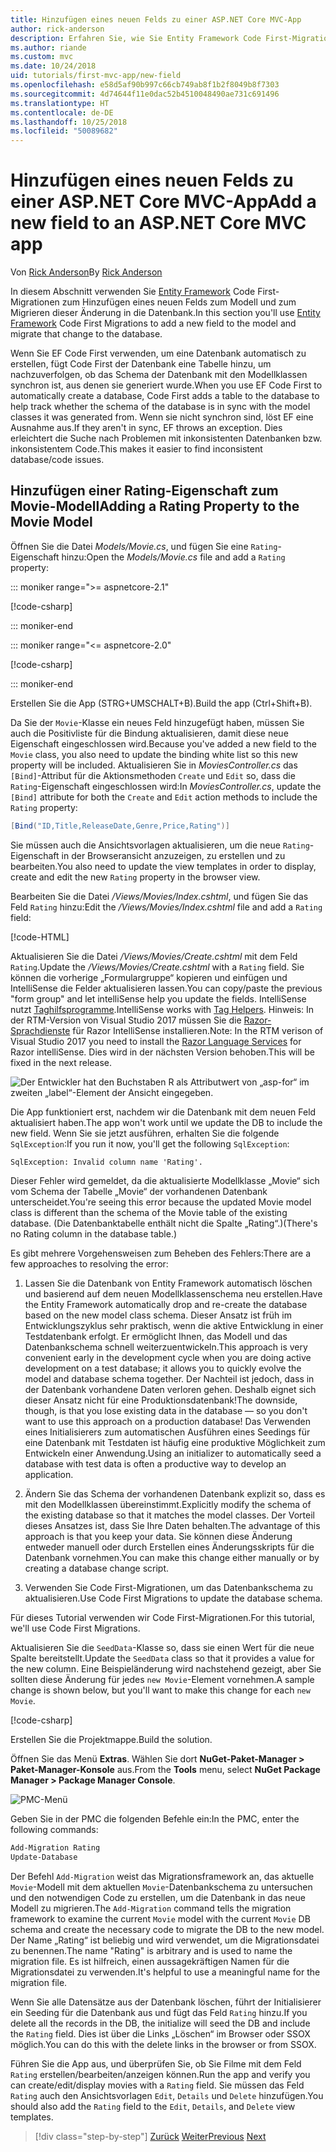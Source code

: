 ```yaml
---
title: Hinzufügen eines neuen Felds zu einer ASP.NET Core MVC-App
author: rick-anderson
description: Erfahren Sie, wie Sie Entity Framework Code First-Migrationen verwenden, um ein neues Feld zu einem Modell hinzuzufügen und diese Änderung an eine Datenbank zu migrieren.
ms.author: riande
ms.custom: mvc
ms.date: 10/24/2018
uid: tutorials/first-mvc-app/new-field
ms.openlocfilehash: e58d5af90b997c66cb749ab8f1b2f8049b8f7303
ms.sourcegitcommit: 4d74644f11e0dac52b4510048490ae731c691496
ms.translationtype: HT
ms.contentlocale: de-DE
ms.lasthandoff: 10/25/2018
ms.locfileid: "50089682"
---
```

# <a name="add-a-new-field-to-an-aspnet-core-mvc-app"></a><span data-ttu-id="f27c3-103">Hinzufügen eines neuen Felds zu einer ASP.NET Core MVC-App</span><span class="sxs-lookup"><span data-stu-id="f27c3-103">Add a new field to an ASP.NET Core MVC app</span></span>

<span data-ttu-id="f27c3-104">Von [Rick Anderson](https://twitter.com/RickAndMSFT)</span><span class="sxs-lookup"><span data-stu-id="f27c3-104">By [Rick Anderson](https://twitter.com/RickAndMSFT)</span></span>

<span data-ttu-id="f27c3-105">In diesem Abschnitt verwenden Sie [Entity Framework](/ef/core/get-started/aspnetcore/new-db) Code First-Migrationen zum Hinzufügen eines neuen Felds zum Modell und zum Migrieren dieser Änderung in die Datenbank.</span><span class="sxs-lookup"><span data-stu-id="f27c3-105">In this section you'll use [Entity Framework](/ef/core/get-started/aspnetcore/new-db) Code First Migrations to add a new field to the model and migrate that change to the database.</span></span>

<span data-ttu-id="f27c3-106">Wenn Sie EF Code First verwenden, um eine Datenbank automatisch zu erstellen, fügt Code First der Datenbank eine Tabelle hinzu, um nachzuverfolgen, ob das Schema der Datenbank mit den Modellklassen synchron ist, aus denen sie generiert wurde.</span><span class="sxs-lookup"><span data-stu-id="f27c3-106">When you use EF Code First to automatically create a database, Code First adds a table to the database to help track whether the schema of the database is in sync with the model classes it was generated from.</span></span> <span data-ttu-id="f27c3-107">Wenn sie nicht synchron sind, löst EF eine Ausnahme aus.</span><span class="sxs-lookup"><span data-stu-id="f27c3-107">If they aren't in sync, EF throws an exception.</span></span> <span data-ttu-id="f27c3-108">Dies erleichtert die Suche nach Problemen mit inkonsistenten Datenbanken bzw. inkonsistentem Code.</span><span class="sxs-lookup"><span data-stu-id="f27c3-108">This makes it easier to find inconsistent database/code issues.</span></span>

## <a name="adding-a-rating-property-to-the-movie-model"></a><span data-ttu-id="f27c3-109">Hinzufügen einer Rating-Eigenschaft zum Movie-Modell</span><span class="sxs-lookup"><span data-stu-id="f27c3-109">Adding a Rating Property to the Movie Model</span></span>

<span data-ttu-id="f27c3-110">Öffnen Sie die Datei *Models/Movie.cs*, und fügen Sie eine `Rating`-Eigenschaft hinzu:</span><span class="sxs-lookup"><span data-stu-id="f27c3-110">Open the *Models/Movie.cs* file and add a `Rating` property:</span></span>

::: moniker range=">= aspnetcore-2.1"

[!code-csharp[](~/tutorials/first-mvc-app/start-mvc/sample/MvcMovie21/Models/MovieDateRating.cs?highlight=13&name=snippet)]

::: moniker-end

::: moniker range="<= aspnetcore-2.0"

[!code-csharp[](~/tutorials/first-mvc-app/start-mvc/sample/MvcMovie/Models/MovieDateRating.cs?highlight=11&range=7-18)]

::: moniker-end

<span data-ttu-id="f27c3-111">Erstellen Sie die App (STRG+UMSCHALT+B).</span><span class="sxs-lookup"><span data-stu-id="f27c3-111">Build the app (Ctrl+Shift+B).</span></span>

<span data-ttu-id="f27c3-112">Da Sie der `Movie`-Klasse ein neues Feld hinzugefügt haben, müssen Sie auch die Positivliste für die Bindung aktualisieren, damit diese neue Eigenschaft eingeschlossen wird.</span><span class="sxs-lookup"><span data-stu-id="f27c3-112">Because you've added a new field to the `Movie` class, you also need to update the binding white list so this new property will be included.</span></span> <span data-ttu-id="f27c3-113">Aktualisieren Sie in *MoviesController.cs* das `[Bind]`-Attribut für die Aktionsmethoden `Create` und `Edit` so, dass die `Rating`-Eigenschaft eingeschlossen wird:</span><span class="sxs-lookup"><span data-stu-id="f27c3-113">In *MoviesController.cs*, update the `[Bind]` attribute for both the `Create` and `Edit` action methods to include the `Rating` property:</span></span>

```csharp
[Bind("ID,Title,ReleaseDate,Genre,Price,Rating")]
   ```

<span data-ttu-id="f27c3-114">Sie müssen auch die Ansichtsvorlagen aktualisieren, um die neue `Rating`-Eigenschaft in der Browseransicht anzuzeigen, zu erstellen und zu bearbeiten.</span><span class="sxs-lookup"><span data-stu-id="f27c3-114">You also need to update the view templates in order to display, create and edit the new `Rating` property in the browser view.</span></span>

<span data-ttu-id="f27c3-115">Bearbeiten Sie die Datei */Views/Movies/Index.cshtml*, und fügen Sie das Feld `Rating` hinzu:</span><span class="sxs-lookup"><span data-stu-id="f27c3-115">Edit the */Views/Movies/Index.cshtml* file and add a `Rating` field:</span></span>

[!code-HTML[](start-mvc/sample/MvcMovie/Views/Movies/IndexGenreRating.cshtml?highlight=17,39&range=24-64)]

<span data-ttu-id="f27c3-116">Aktualisieren Sie die Datei */Views/Movies/Create.cshtml* mit dem Feld `Rating`.</span><span class="sxs-lookup"><span data-stu-id="f27c3-116">Update the */Views/Movies/Create.cshtml* with a `Rating` field.</span></span> <span data-ttu-id="f27c3-117">Sie können die vorherige „Formulargruppe“ kopieren und einfügen und IntelliSense die Felder aktualisieren lassen.</span><span class="sxs-lookup"><span data-stu-id="f27c3-117">You can copy/paste the previous "form group" and let intelliSense help you update the fields.</span></span> <span data-ttu-id="f27c3-118">IntelliSense nutzt [Taghilfsprogramme](xref:mvc/views/tag-helpers/intro).</span><span class="sxs-lookup"><span data-stu-id="f27c3-118">IntelliSense works with [Tag Helpers](xref:mvc/views/tag-helpers/intro).</span></span> <span data-ttu-id="f27c3-119">Hinweis: In der RTM-Version von Visual Studio 2017 müssen Sie die [Razor-Sprachdienste](https://marketplace.visualstudio.com/items?itemName=ms-madsk.RazorLanguageServices) für Razor IntelliSense installieren.</span><span class="sxs-lookup"><span data-stu-id="f27c3-119">Note: In the RTM verison of Visual Studio 2017 you need to install the [Razor Language Services](https://marketplace.visualstudio.com/items?itemName=ms-madsk.RazorLanguageServices) for Razor intelliSense.</span></span> <span data-ttu-id="f27c3-120">Dies wird in der nächsten Version behoben.</span><span class="sxs-lookup"><span data-stu-id="f27c3-120">This will be fixed in the next release.</span></span>

![Der Entwickler hat den Buchstaben R als Attributwert von „asp-for“ im zweiten „label“-Element der Ansicht eingegeben.](new-field/_static/cr.png)

<span data-ttu-id="f27c3-124">Die App funktioniert erst, nachdem wir die Datenbank mit dem neuen Feld aktualisiert haben.</span><span class="sxs-lookup"><span data-stu-id="f27c3-124">The app won't work until we update the DB to include the new field.</span></span> <span data-ttu-id="f27c3-125">Wenn Sie sie jetzt ausführen, erhalten Sie die folgende `SqlException`:</span><span class="sxs-lookup"><span data-stu-id="f27c3-125">If you run it now, you'll get the following `SqlException`:</span></span>

`SqlException: Invalid column name 'Rating'.`

<span data-ttu-id="f27c3-126">Dieser Fehler wird gemeldet, da die aktualisierte Modellklasse „Movie“ sich vom Schema der Tabelle „Movie“ der vorhandenen Datenbank unterscheidet.</span><span class="sxs-lookup"><span data-stu-id="f27c3-126">You're seeing this error because the updated Movie model class is different than the schema of the Movie table of the existing database.</span></span> <span data-ttu-id="f27c3-127">(Die Datenbanktabelle enthält nicht die Spalte „Rating“.)</span><span class="sxs-lookup"><span data-stu-id="f27c3-127">(There's no Rating column in the database table.)</span></span>

<span data-ttu-id="f27c3-128">Es gibt mehrere Vorgehensweisen zum Beheben des Fehlers:</span><span class="sxs-lookup"><span data-stu-id="f27c3-128">There are a few approaches to resolving the error:</span></span>

1. <span data-ttu-id="f27c3-129">Lassen Sie die Datenbank von Entity Framework automatisch löschen und basierend auf dem neuen Modellklassenschema neu erstellen.</span><span class="sxs-lookup"><span data-stu-id="f27c3-129">Have the Entity Framework automatically drop and re-create the database based on the new model class schema.</span></span> <span data-ttu-id="f27c3-130">Dieser Ansatz ist früh im Entwicklungszyklus sehr praktisch, wenn die aktive Entwicklung in einer Testdatenbank erfolgt. Er ermöglicht Ihnen, das Modell und das Datenbankschema schnell weiterzuentwickeln.</span><span class="sxs-lookup"><span data-stu-id="f27c3-130">This approach is very convenient early in the development cycle when you are doing active development on a test database; it allows you to quickly evolve the model and database schema together.</span></span> <span data-ttu-id="f27c3-131">Der Nachteil ist jedoch, dass in der Datenbank vorhandene Daten verloren gehen. Deshalb eignet sich dieser Ansatz nicht für eine Produktionsdatenbank!</span><span class="sxs-lookup"><span data-stu-id="f27c3-131">The downside, though, is that you lose existing data in the database — so you don't want to use this approach on a production database!</span></span> <span data-ttu-id="f27c3-132">Das Verwenden eines Initialisierers zum automatischen Ausführen eines Seedings für eine Datenbank mit Testdaten ist häufig eine produktive Möglichkeit zum Entwickeln einer Anwendung.</span><span class="sxs-lookup"><span data-stu-id="f27c3-132">Using an initializer to automatically seed a database with test data is often a productive way to develop an application.</span></span>

2. <span data-ttu-id="f27c3-133">Ändern Sie das Schema der vorhandenen Datenbank explizit so, dass es mit den Modellklassen übereinstimmt.</span><span class="sxs-lookup"><span data-stu-id="f27c3-133">Explicitly modify the schema of the existing database so that it matches the model classes.</span></span> <span data-ttu-id="f27c3-134">Der Vorteil dieses Ansatzes ist, dass Sie Ihre Daten behalten.</span><span class="sxs-lookup"><span data-stu-id="f27c3-134">The advantage of this approach is that you keep your data.</span></span> <span data-ttu-id="f27c3-135">Sie können diese Änderung entweder manuell oder durch Erstellen eines Änderungsskripts für die Datenbank vornehmen.</span><span class="sxs-lookup"><span data-stu-id="f27c3-135">You can make this change either manually or by creating a database change script.</span></span>

3. <span data-ttu-id="f27c3-136">Verwenden Sie Code First-Migrationen, um das Datenbankschema zu aktualisieren.</span><span class="sxs-lookup"><span data-stu-id="f27c3-136">Use Code First Migrations to update the database schema.</span></span>

<span data-ttu-id="f27c3-137">Für dieses Tutorial verwenden wir Code First-Migrationen.</span><span class="sxs-lookup"><span data-stu-id="f27c3-137">For this tutorial, we'll use Code First Migrations.</span></span>

<span data-ttu-id="f27c3-138">Aktualisieren Sie die `SeedData`-Klasse so, dass sie einen Wert für die neue Spalte bereitstellt.</span><span class="sxs-lookup"><span data-stu-id="f27c3-138">Update the `SeedData` class so that it provides a value for the new column.</span></span> <span data-ttu-id="f27c3-139">Eine Beispieländerung wird nachstehend gezeigt, aber Sie sollten diese Änderung für jedes `new Movie`-Element vornehmen.</span><span class="sxs-lookup"><span data-stu-id="f27c3-139">A sample change is shown below, but you'll want to make this change for each `new Movie`.</span></span>

[!code-csharp[](start-mvc/sample/MvcMovie/Models/SeedDataRating.cs?name=snippet1&highlight=6)]

<span data-ttu-id="f27c3-140">Erstellen Sie die Projektmappe.</span><span class="sxs-lookup"><span data-stu-id="f27c3-140">Build the solution.</span></span>

<span data-ttu-id="f27c3-141">Öffnen Sie das Menü **Extras**. Wählen Sie dort **NuGet-Paket-Manager > Paket-Manager-Konsole** aus.</span><span class="sxs-lookup"><span data-stu-id="f27c3-141">From the **Tools** menu, select **NuGet Package Manager > Package Manager Console**.</span></span>

  ![PMC-Menü](adding-model/_static/pmc.png)

<span data-ttu-id="f27c3-143">Geben Sie in der PMC die folgenden Befehle ein:</span><span class="sxs-lookup"><span data-stu-id="f27c3-143">In the PMC, enter the following commands:</span></span>

```powershell
Add-Migration Rating
Update-Database
```

<span data-ttu-id="f27c3-144">Der Befehl `Add-Migration` weist das Migrationsframework an, das aktuelle `Movie`-Modell mit dem aktuellen `Movie`-Datenbankschema zu untersuchen und den notwendigen Code zu erstellen, um die Datenbank in das neue Modell zu migrieren.</span><span class="sxs-lookup"><span data-stu-id="f27c3-144">The `Add-Migration` command tells the migration framework to examine the current `Movie` model with the current `Movie` DB schema and create the necessary code to migrate the DB to the new model.</span></span> <span data-ttu-id="f27c3-145">Der Name „Rating“ ist beliebig und wird verwendet, um die Migrationsdatei zu benennen.</span><span class="sxs-lookup"><span data-stu-id="f27c3-145">The name "Rating" is arbitrary and is used to name the migration file.</span></span> <span data-ttu-id="f27c3-146">Es ist hilfreich, einen aussagekräftigen Namen für die Migrationsdatei zu verwenden.</span><span class="sxs-lookup"><span data-stu-id="f27c3-146">It's helpful to use a meaningful name for the migration file.</span></span>

<span data-ttu-id="f27c3-147">Wenn Sie alle Datensätze aus der Datenbank löschen, führt der Initialisierer ein Seeding für die Datenbank aus und fügt das Feld `Rating` hinzu.</span><span class="sxs-lookup"><span data-stu-id="f27c3-147">If you delete all the records in the DB, the initialize will seed the DB and include the `Rating` field.</span></span> <span data-ttu-id="f27c3-148">Dies ist über die Links „Löschen“ im Browser oder SSOX möglich.</span><span class="sxs-lookup"><span data-stu-id="f27c3-148">You can do this with the delete links in the browser or from SSOX.</span></span>

<span data-ttu-id="f27c3-149">Führen Sie die App aus, und überprüfen Sie, ob Sie Filme mit dem Feld `Rating` erstellen/bearbeiten/anzeigen können.</span><span class="sxs-lookup"><span data-stu-id="f27c3-149">Run the app and verify you can create/edit/display movies with a `Rating` field.</span></span> <span data-ttu-id="f27c3-150">Sie müssen das Feld `Rating` auch den Ansichtsvorlagen `Edit`, `Details` und `Delete` hinzufügen.</span><span class="sxs-lookup"><span data-stu-id="f27c3-150">You should also add the `Rating` field to the `Edit`, `Details`, and `Delete` view templates.</span></span>

> [!div class="step-by-step"]
> <span data-ttu-id="f27c3-151">[Zurück](search.md)
> [Weiter](validation.md)</span><span class="sxs-lookup"><span data-stu-id="f27c3-151">[Previous](search.md)
[Next](validation.md)</span></span>  

